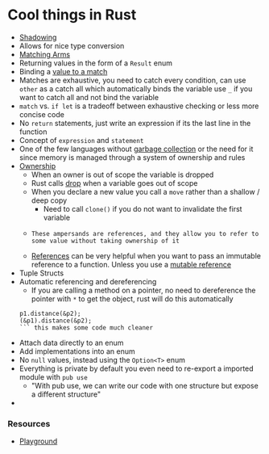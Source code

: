 # Cool things in Rust 
- [Shadowing](https://doc.rust-lang.org/stable/book/ch03-01-variables-and-mutability.html#shadowing)
 - Allows for nice type conversion
- [Matching Arms](https://doc.rust-lang.org/stable/book/ch06-02-match.html)
 - Returning values in the form of a `Result` enum
 - Binding a [value to a match](https://doc.rust-lang.org/stable/book/ch06-02-match.html#patterns-that-bind-to-values) 
  - Matches are exhaustive, you need to catch every condition, can use `other` as a catch all which automatically binds the variable use `_` if you want to catch all and not bind the variable
  - `match` vs. `if let` is a tradeoff between exhaustive checking or less more concise code
- No `return` statements, just write an expression if its the last line in the function
 - Concept of `expression` and `statement`
- One of the few languages without [garbage collection](https://wiki.c2.com/?LanguagesWithoutGarbageCollection) or the need for it since memory is managed through a system of ownership and rules
- [Ownership](https://doc.rust-lang.org/stable/book/ch04-01-what-is-ownership.html) 
  - When an owner is out of scope the variable is dropped
  - Rust calls [drop](https://doc.rust-lang.org/stable/std/ops/trait.Drop.html#tymethod.drop) when a variable goes out of scope
  - When you declare a new value you call a `move` rather than a shallow / deep copy
    - Need to call `clone()` if you do not want to invalidate the first variable 
  - ```
    These ampersands are references, and they allow you to refer to some value without taking ownership of it
    ```
  - [References](https://doc.rust-lang.org/stable/book/ch04-02-references-and-borrowing.html) can be very helpful when you want to pass an immutable reference to a function. Unless you use a [mutable reference](https://doc.rust-lang.org/stable/book/ch04-02-references-and-borrowing.html#mutable-references)
- Tuple Structs
- Automatic referencing and dereferencing
  - If you are calling a method on a pointer, no need to dereference the pointer with `*` to get the object, rust will do this automatically
  ```
  p1.distance(&p2);
  (&p1).distance(&p2);
  ``` this makes some code much cleaner
- Attach data directly to an enum
- Add implementations into an enum
- No `null` values, instead using the `Option<T>` enum
- Everything is private by default you even need to re-export a imported module with `pub use` 
  - "With pub use, we can write our code with one structure but expose a different structure"
- 

 ### Resources
 - [Playground](https://play.rust-lang.org/)
